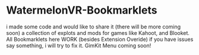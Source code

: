 # WatermelonVR-Bookmarklets
i made some code and would like to share it (there will be more coming soon)
a collection of explots and mods for games like Kahoot, and Blooket. All Bookmarklets here WORK (besides Extension Overide) if you have issues say something, i will try to fix it. GimKit Menu coming soon!
